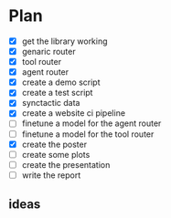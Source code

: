 
# Plan

- [x] get the library working
 - [x] genaric router
 - [x] tool router
 - [x] agent router
- [x] create a demo script
- [x] create a test script
 - [x] synctactic data
- [x] create a website ci pipeline
- [ ] finetune a model for the agent router
- [ ] finetune a model for the tool router
- [x] create the poster
- [ ] create some plots
- [ ] create the presentation
- [ ] write the report

## ideas